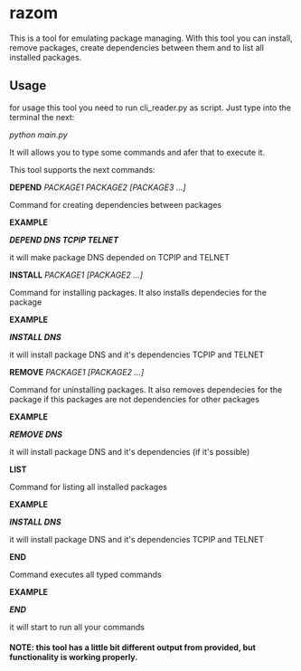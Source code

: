 # razom

This is a tool for emulating package managing.
With this tool you can install, remove packages, 
create dependencies between them and to list all installed 
packages.

## Usage
for usage this tool you need to run cli_reader.py as script.
Just type into the terminal the next:

*python main.py*

It will allows you to type some commands and afer that to execute it.


This tool supports the next commands:


**DEPEND** *PACKAGE1 PACKAGE2 [PACKAGE3 ...]*

Command for creating dependencies between packages

**EXAMPLE**

***DEPEND DNS TCPIP TELNET***

it will make package DNS depended on TCPIP and TELNET


**INSTALL** *PACKAGE1  [PACKAGE2 ...]*

Command for installing packages. It also installs dependecies for the package 

**EXAMPLE**

***INSTALL DNS***

it will install package DNS and it's dependencies TCPIP and TELNET

**REMOVE** *PACKAGE1  [PACKAGE2 ...]*

Command for uninstalling packages. It also removes dependecies for the package if this packages are not dependencies for other packages

**EXAMPLE**

***REMOVE DNS***

it will install package DNS and it's dependencies (if it's possible)

**LIST**

Command for listing all installed packages

**EXAMPLE**

***INSTALL DNS***

it will install package DNS and it's dependencies TCPIP and TELNET

**END**

Command executes all typed commands

**EXAMPLE**

***END***

it will start to run all your commands




#### NOTE: this tool has a little bit different output from provided, but functionality is working properly.